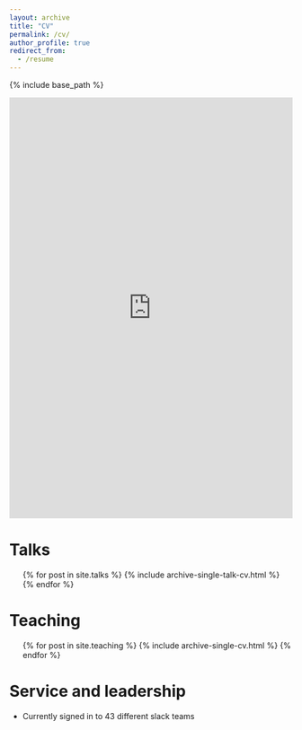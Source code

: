 ```yaml
---
layout: archive
title: "CV"
permalink: /cv/
author_profile: true
redirect_from:
  - /resume
---
```


{% include base_path %}

<iframe src="https://docs.google.com/document/d/e/2PACX-1vT8zqwSY0-6zWQie3xC71ysRDN0XFfHbGmiRGAfA3QpI-s-fMx4UyHn7oTHGLLcLx4qT2YJoamo2N7R/pub?embedded=true" frameborder="0" width="100%" height="750px" allowfullscreen="true" mozallowfullscreen="true" webkitallowfullscreen="true"></iframe>

<!-- Education
======
* B.S. in GitHub, GitHub University, 2012
* M.S. in Jekyll, GitHub University, 2014
* Ph.D in Version Control Theory, GitHub University, 2018 (expected)

Work experience
======
* Summer 2015: Research Assistant
  * Github University
  * Duties included: Tagging issues
  * Supervisor: Professor Git

* Fall 2015: Research Assistant
  * Github University
  * Duties included: Merging pull requests
  * Supervisor: Professor Hub
  
Skills
======
* Skill 1
* Skill 2
  * Sub-skill 2.1
  * Sub-skill 2.2
  * Sub-skill 2.3
* Skill 3

Publications
======
  <ul>{% for post in site.publications %}
    {% include archive-single-cv.html %}
  {% endfor %}</ul> -->
  
Talks
======
  <ul>{% for post in site.talks %}
    {% include archive-single-talk-cv.html %}
  {% endfor %}</ul>
  
Teaching
======
  <ul>{% for post in site.teaching %}
    {% include archive-single-cv.html %}
  {% endfor %}</ul>
  
Service and leadership
======
* Currently signed in to 43 different slack teams

